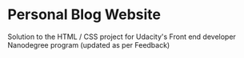 # Personal Blog Website

Solution to the HTML / CSS project for Udacity's Front end developer
Nanodegree program
(updated as per Feedback)
